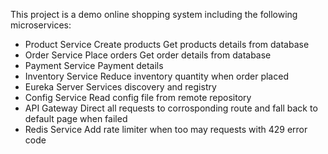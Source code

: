 This project is a demo online shopping system including the following microservices:
- Product Service
	Create products
	Get products details from database
- Order Service
	Place orders
	Get order details from database
- Payment Service
	Payment details
- Inventory Service
	Reduce inventory quantity when order placed
- Eureka Server
	Services discovery and registry
- Config Service
	Read config file from remote repository
- API Gateway
	Direct all requests to corrosponding route and fall back to default page when failed
- Redis Service
	Add rate limiter when too may requests with 429 error code
